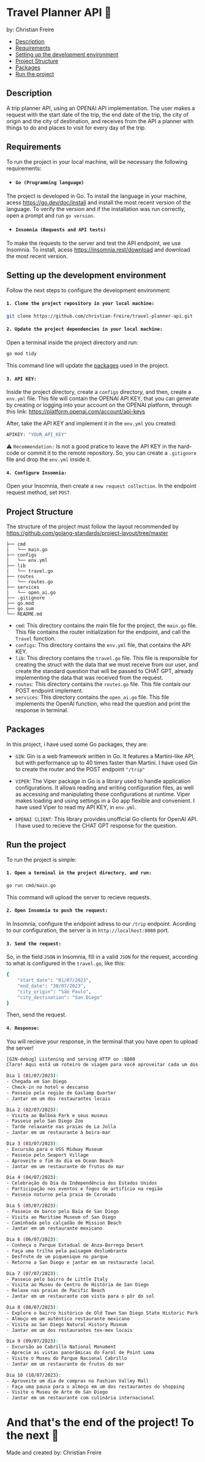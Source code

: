 # Travel Planner API 🛫
by: Christian Freire

- [Description](#description)
- [Requirements](#requirements)
- [Setting up the development environment](#setting-up-the-development-environment)
- [Project Structure](#project-structure)
- [Packages](#packages)
- [Run the project](#run-the-project)

## Description

A trip planner API, using an OPENAI API implementation. The user makes a request with the start date of the trip, the end date of the trip, the city of origin and the city of destination, and receives from the API a planner with things to do and places to visit for every day of the trip.


## Requirements

To run the project in your local machine, will be necessary the following requirements:

- #### `Go (Programming language)`
The project is developed in Go. To install the language in your machine, acess https://go.dev/doc/install and install the most recent version of the language. To verify the version and if the installation was run correctly, open a prompt and run `go version`.

- #### `Insomnia (Requests and API tests)`
To make the requests to the server and test the API endpoint, we use Insomnia. To install, acess https://insomnia.rest/download and download the most recent version.  

## Setting up the development environment

Follow the next steps to configure the development environment:

#### `1. Clone the project repository in your local machine: `

```bash
git clone https://github.com/christian-freire/travel-planner-api.git
```

#### `2. Update the project dependencies in your local machine: `
Open a terminal inside the project directory and run:

```bash
go mod tidy
```
This command line will update the [packages](#packages) used in the project.

#### `3. API KEY: `
Inside the project directory, create a `configs` directory, and then, create a `env.yml` file. This file will contain the OPENAI API KEY, that you can generate by creating or logging into your account on the OPENAI platform, through this link: https://platform.openai.com/account/api-keys

After, take the API KEY and implement it in the `env.yml` you created: 

```bash
APIKEY: "YOUR_API_KEY"
```

⚠️ `Recommendation:` Is not a good pratice to leave the API KEY in the hard-code or commit it to the remote repository. So, you can create a `.gitignore` file and drop the `env.yml` inside it. 

#### `4. Configure Insomnia: `
Open your Insomnia, then create a `new request collection`. In the endpoint request method, set `POST`.

## Project Structure
The structure of the project must follow the layout recommended by https://github.com/golang-standards/project-layout/tree/master

```
├── cmd
|   └── main.go
├── configs
|   └── env.yml
├── lib
|   └── travel.go
├── routes
|   └── routes.go
├── services
|   └── open_ai.go 
├── .gitignore
├── go.mod
├── go.sum     
└── README.md
```

- `cmd`: This directory contains the main file for the project, the `main.go` file. This file contains the router initialization for the endpoint, and call the `Travel` function.
- `configs`: This directory contains the `env.yml` file, that contains the API KEY.
- `lib`: This directory contains the `travel.go` file. This file is responsible for creating the struct with the data that we must receive from our user, and create the standard question that will be passed to CHAT GPT, already implementing the data that was received from the request.
- `routes`: This directory contains the `routes.go` file. This file contais our POST endpoint implement.
- `services`: This directory contains the `open_ai.go` file. This file implements the OpenAI function, who read the question and print the response in terminal.

## Packages

In this project, i have used some Go packages, they are: 

- `GIN`: Gin is a web framework written in Go. It features a Martini-like API, but with performance up to 40 times faster than Martini. I have used Gin to create the router and the POST endpoint `"/trip"`

- `VIPER`: The Viper package in Go is a library used to handle application configurations. It allows reading and writing configuration files, as well as accessing and manipulating these configurations at runtime. Viper makes loading and using settings in a Go app flexible and convenient. I have used Viper to read my API KEY, in `env.yml`.

- `OPENAI CLIENT`: This library provides unofficial Go clients for OpenAI API. I have used to recieve the CHAT GPT response for the question.

## Run the project
To run the project is simple:

#### `1. Open a terminal in the project directory, and run: `
```bash
go run cmd/main.go
```
This command will upload the server to recieve requests. 

#### `2. Open Insomnia to push the request: `
In Insomnia, configure the endpoint adress to our `/trip` endpoint. Acording to our configuration, the server is in `http://localhost:8080` port. 

#### `3. Send the request: `
So, in the field `JSON` in Insomnia, fill in a valid `JSON` for the request, according to what is configured in the `travel.go`, like this:

```bash
{
	"start_date": "01/07/2023",
	"end_date": "30/07/2023",
	"city_origin": "São Paulo",
	"city_destination": "San Diego"
}
```
Then, send the request.

#### `4. Response: `
You will recieve your response, in the terminal that you have open to upload the server!

```bash
[GIN-debug] Listening and serving HTTP on :8080
Claro! Aqui está um roteiro de viagem para você aproveitar cada um dos dias em San Diego:

Dia 1 (01/07/2023):
- Chegada em San Diego
- Check-in no hotel e descanso
- Passeio pela região de Gaslamp Quarter
- Jantar em um dos restaurantes locais

Dia 2 (02/07/2023):
- Visita ao Balboa Park e seus museus
- Passeio pelo San Diego Zoo
- Tarde relaxante nas praias de La Jolla
- Jantar em um restaurante à beira-mar

Dia 3 (03/07/2023):
- Excursão para o USS Midway Museum
- Passeio pelo Seaport Village
- Aproveite o fim do dia em Ocean Beach
- Jantar em um restaurante de frutos do mar

Dia 4 (04/07/2023):
- Celebração do Dia da Independência dos Estados Unidos
- Participação nos eventos e fogos de artifício na região
- Passeio noturno pela praia de Coronado

Dia 5 (05/07/2023):
- Passeio de barco pela Baía de San Diego
- Visita ao Maritime Museum of San Diego
- Caminhada pelo calçadão de Mission Beach
- Jantar em um restaurante mexicano

Dia 6 (06/07/2023):
- Conheça o Parque Estadual de Anza-Borrego Desert
- Faça uma trilha pela paisagem deslumbrante
- Desfrute de um piquenique no parque
- Retorno a San Diego e jantar em um restaurante local

Dia 7 (07/07/2023):
- Passeio pelo bairro de Little Italy
- Visita ao Museu do Centro de História de San Diego
- Relaxe nas praias de Pacific Beach
- Jantar em um restaurante com vista para o pôr do sol

Dia 8 (08/07/2023):
- Explore o bairro histórico de Old Town San Diego State Historic Park
- Almoço em um autêntico restaurante mexicano
- Visita ao San Diego Natural History Museum
- Jantar em um dos restaurantes tex-mex locais

Dia 9 (09/07/2023):
- Excursão ao Cabrillo National Monument
- Aprecie as vistas panorâmicas do Farol de Point Loma
- Visite o Museu do Parque Nacional Cabrillo
- Jantar em um restaurante de frutos do mar

Dia 10 (10/07/2023):
- Aproveite um dia de compras no Fashion Valley Mall
- Faça uma pausa para o almoço em um dos restaurantes do shopping
- Visite o Museu de Arte de San Diego
- Jantar em um restaurante com culinária internacional
```

# And that's the end of the project! To the next 🚀

Made and created by: Christian Freire

